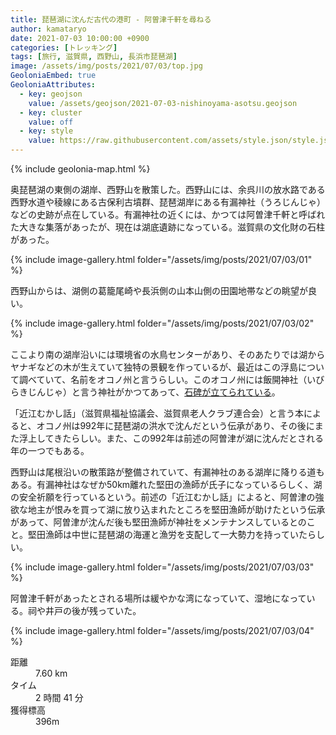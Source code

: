 ```yaml
---
title: 琵琶湖に沈んだ古代の港町 - 阿曽津千軒を尋ねる
author: kamataryo
date: 2021-07-03 10:00:00 +0900
categories: [トレッキング]
tags: [旅行, 滋賀県, 西野山, 長浜市琵琶湖]
image: /assets/img/posts/2021/07/03/top.jpg
GeoloniaEmbed: true
GeoloniaAttributes:
  - key: geojson
    value: /assets/geojson/2021-07-03-nishinoyama-asotsu.geojson
  - key: cluster
    value: off
  - key: style
    value: https://raw.githubusercontent.com/assets/style.json/style.json
---
```

{% include geolonia-map.html %}

奥琵琶湖の東側の湖岸、西野山を散策した。西野山には、余呉川の放水路である西野水道や稜線にある古保利古墳群、琵琶湖岸にある有漏神社（うろじんじゃ）などの史跡が点在している。有漏神社の近くには、かつては阿曽津千軒と呼ばれた大きな集落があったが、現在は湖底遺跡になっている。滋賀県の文化財の石柱があった。

{% include image-gallery.html folder="/assets/img/posts/2021/07/03/01" %}

西野山からは、湖側の葛籠尾崎や長浜側の山本山側の田園地帯などの眺望が良い。

{% include image-gallery.html folder="/assets/img/posts/2021/07/03/02" %}

ここより南の湖岸沿いには環境省の水鳥センターがあり、そのあたりでは湖からヤナギなどの木が生えていて独特の景観を作っているが、最近はこの浮島について調べていて、名前をオコノ州と言うらしい。このオコノ州には飯開神社（いびらきじんじゃ）と言う神社がかつてあって、[石碑が立てられている](../kayak-north-biwako-camp/)。


「近江むかし話」（滋賀県福祉協議会、滋賀県老人クラブ連合会）と言う本によると、オコノ州は992年に琵琶湖の洪水で沈んだという伝承があり、その後にまた浮上してきたらしい。また、この992年は前述の阿曽津が湖に沈んだとされる年の一つでもある。

西野山は尾根沿いの散策路が整備されていて、有漏神社のある湖岸に降りる道もある。有漏神社はなぜか50km離れた堅田の漁師が氏子になっているらしく、湖の安全祈願を行っているという。前述の「近江むかし話」によると、阿曽津の強欲な地主が恨みを買って湖に放り込まれたところを堅田漁師が助けたという伝承があって、阿曽津が沈んだ後も堅田漁師が神社をメンテナンスしているとのこと。堅田漁師は中世に琵琶湖の海運と漁労を支配して一大勢力を持っていたらしい。

{% include image-gallery.html folder="/assets/img/posts/2021/07/03/03" %}

阿曽津千軒があったとされる場所は緩やかな湾になっていて、湿地になっている。祠や井戸の後が残っていた。

{% include image-gallery.html folder="/assets/img/posts/2021/07/03/04" %}

<dl>
<dt>距離</dt><dd>7.60 km</dd>
<dt>タイム</dt><dd> 2 時間 41 分</dd>
<dt>獲得標高</dt><dd>396m</dd>
</dl>

